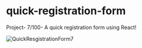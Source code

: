 # quick-registration-form
Project- 7/100- A quick registration form using React!

![QuickResgistrationForm7](https://github.com/ianandparmar/quick-registration-form/assets/42490588/2b5175ae-e5fc-4202-8f38-2b2db81c014c)
